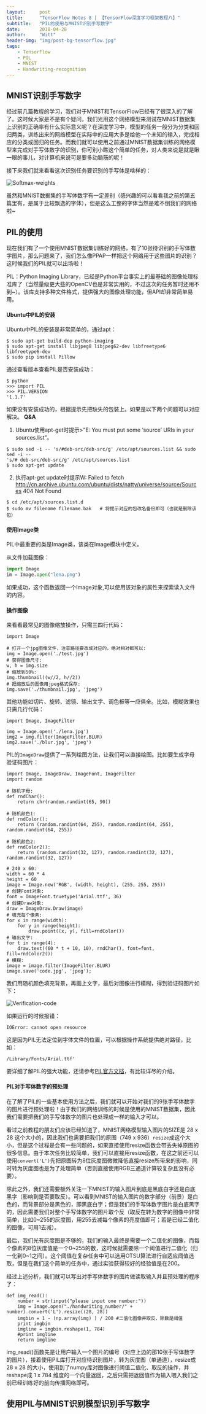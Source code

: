 ```yaml
---
layout:     post
title:      "TensorFlow Notes 8 | 【TensorFlow深度学习框架教程八】"
subtitle:   "PIL的使用与MNIST识别手写数字"
date:       2018-04-28
author:     "Witt"
header-img: "img/post-bg-tensorflow.jpg"
tags:
    - TensorFlow
    - PIL
    - MNIST
    - Handwriting-recognition
---
```


## MNIST识别手写数字
经过前几篇教程的学习，我们对于MNIST和TensorFlow已经有了很深入的了解了。这时候大家是不是有个疑问，我们光用这个网络模型来测试在MNIST数据集上识别的正确率有什么实际意义呢？在深度学习中，模型的任务一般分为分类和回归两类，训练出来的网络模型在实际中的应用大多是给他一个未知的输入，完成相应的分类或回归的任务。而我们就可以使用之前通过MNIST数据集训练的网络模型来完成对手写体数字的识别，你可别小瞧这个简单的任务，对人类来说是就是瞅一眼的事儿，对计算机来说可是要多动脑筋的呢！

接下来我们就来看看这次识别任务要识别的手写体是啥样的：

![Softmax-weights](/img/in-post/tensorflow-mnist-handwriting-recognition/handwriting0-9.jpg)

虽然和MNIST数据集的手写体数字有一定差别（感兴趣的可以看看我之前的第五篇里有，是属于比较飘逸的字体），但是这么工整的字体当然是难不倒我们的网络啦~

## PIL的使用
现在我们有了一个使用MNIST数据集训练好的网络，有了10张待识别的手写体数字图片，那么问题来了，我们怎么像PPAP一样把这个网络用于这些图片的识别？这时候我们的PIL就可以出场啦！

PIL：Python Imaging Library，已经是Python平台事实上的最基础的图像处理标准库了（当然量级更大些的OpenCV也是非常实用的，不过这次的任务暂时还用不到~）。该库支持多种文件格式，提供强大的图像处理功能，但API却非常简单易用。

#### Ubuntu中PIL的安装
Ubuntu中PIL的安装是非常简单的，通过apt：
```
$ sudo apt-get build-dep python-imaging
$ sudo apt-get install libjpeg8 libjpeg62-dev libfreetype6 libfreetype6-dev
$ sudo pip install Pillow
```
通过查看版本查看PIL是否安装成功：
```
$ python
>>> import PIL
>>> PIL.VERSION
'1.1.7'
```
如果没有安装成功的，根据提示先把缺失的包装上。如果是以下两个问题可以对应解决。
**Q&A**
1. Ubuntu使用apt-get时提示>”E: You must put some ‘source’ URIs in your sources.list”。
```
$ sudo sed -i -- 's/#deb-src/deb-src/g' /etc/apt/sources.list && sudo sed -i -- 
's/# deb-src/deb-src/g' /etc/apt/sources.list
$ sudo apt-get update
```
2. 执行apt-get update时提示W: Failed to fetch http://cn.archive.ubuntu.com/ubuntu/dists/natty/universe/source/Sources  404  Not Found  
```
$ cd /etc/apt/sources.list.d
$ sudo mv filename filename.bak   # 将提示对应的包改名备份即可（也就是删除该包）
```

#### 使用Image类
PIL中最重要的类是Image类，该类在Image模块中定义。

从文件加载图像：
```python
import Image
im = Image.open("lena.png")
```
如果成功，这个函数返回一个Image对象,可以使用该对象的属性来探索读入文件的内容。

#### 操作图像
来看看最常见的图像缩放操作，只需三四行代码：
```
import Image

# 打开一个jpg图像文件，注意路径要改成对应的，绝对相对都可以:
img = Image.open('./test.jpg')
# 获得图像尺寸:
w, h = img.size
# 缩放到50%:
img.thumbnail((w//2, h//2))
# 把缩放后的图像用jpeg格式保存:
img.save('./thumbnail.jpg', 'jpeg')
```
其他功能如切片、旋转、滤镜、输出文字、调色板等一应俱全。比如，模糊效果也只需几行代码：
```
import Image, ImageFilter

img = Image.open('./lena.jpg')
img2 = img.filter(ImageFilter.BLUR)
img2.save('./blur.jpg', 'jpeg')
```
PIL的`ImageDraw`提供了一系列绘图方法，让我们可以直接绘图。比如要生成字母验证码图片：
```
import Image, ImageDraw, ImageFont, ImageFilter
import random

# 随机字母:
def rndChar():
    return chr(random.randint(65, 90))

# 随机颜色1:
def rndColor():
    return (random.randint(64, 255), random.randint(64, 255), random.randint(64, 255))

# 随机颜色2:
def rndColor2():
    return (random.randint(32, 127), random.randint(32, 127), random.randint(32, 127))

# 240 x 60:
width = 60 * 4
height = 60
image = Image.new('RGB', (width, height), (255, 255, 255))
# 创建Font对象:
font = ImageFont.truetype('Arial.ttf', 36)
# 创建Draw对象:
draw = ImageDraw.Draw(image)
# 填充每个像素:
for x in range(width):
    for y in range(height):
        draw.point((x, y), fill=rndColor())
# 输出文字:
for t in range(4):
    draw.text((60 * t + 10, 10), rndChar(), font=font, fill=rndColor2())
# 模糊:
image = image.filter(ImageFilter.BLUR)
image.save('code.jpg', 'jpeg');
```
我们用随机颜色填充背景，再画上文字，最后对图像进行模糊，得到验证码图片如下：

![Verification-code](/img/in-post/tensorflow-mnist-handwriting-recognition/verification-code.jpg)

如果运行的时候报错：
```
IOError: cannot open resource
```
这是因为PIL无法定位到字体文件的位置，可以根据操作系统提供绝对路径，比如：
```
/Library/Fonts/Arial.ttf'
```
要详细了解PIL的强大功能，还请参考[PIL官方文档](http://effbot.org/imagingbook/)，有比较详尽的介绍。

#### PIL对手写体数字的预处理
在了解了PIL的一些基本使用方法之后，我们就可以开始对我们的9张手写体数字的图片进行预处理啦！由于我们的网络训练的时候是使用的MNIST数据集，因此我们需要把我们的手写体数字的图片也处理成一样的输入才可以。

看过之前教程的朋友们应该已经知道了，MNIST网络模型输入图片的SIZE是 28 x 28 这个大小的，因此我们也需要把我们的原图（749 x 936）`resize`成这个大小，但是这个过程是会有一些问题的，如果直接使用resize函数会带丢失掉原图的很多信息。由于本次任务比较简单，我们可以直接用resize函数，在这之前还可以使用`convert('L')`先把原图转为8位灰度图微微降低直接resize所带来的影响，同时转为灰度图也是为了处理简单（否则直接使用RGB三通道计算较复杂且没有必要）。

除此之外，我们还需要额外关注一下MNIST的输入图片到底是黑底白字还是白底黑字（影响到是否要取反）。可以看到MNIST的输入图片的数字部分（前景）是白色的，而背景部分是黑色的，即黑底白字；但是我们的手写体数字图片是白底黑字的，因此需要我们对整个手写体数字的图片取个反（取反在转为数字的图像中非常简单，比如0~255的灰度图，用255去减每个像素的亮度值即可；若是已经二值化的图像，可用1去减）。

最后，我们光有灰度图是不够的，我们的输入最终是需要一个二值化的图像，而每个像素的8位灰度值是一个0~255的数，这时候就需要除一个阈值进行二值化（归一化到0~1之间）。这个阈值在复杂任务中可以选用OTSU算法进行自适应阈值选取，但是在我们这个简单的任务中，通过实验获得较好的经验值是在200。

经过上述分析，我们就可以写出对手写体数字的图片做读取输入并且预处理的程序了：
```
def img_read():
    number = str(input("please input one number:"))
    img = Image.open("./handwriting_number/" + number).convert('L').resize((28, 28))
    imgbin = 1 - (np.array(img) ) / 200	#二值化图像并取反，除数是阈值
    print imgbin
    imgline = imgbin.reshape(1, 784)
    #print imgline
    return imgline
```
img_read()函数先是让用户输入一个图片的编号（对应上边的那10张手写体数字的图片），接着使用PIL库打开对应待识别图片，转为灰度图（单通道），resize成 28 x 28 的大小，使用到了numpy库对图像进行阈值二值化、取反的操作，并reshape成 1 x 784 维度的一个向量返回，之后只需把返回值作为输入喂入我们之前已经训练好的前向传播网络即可。

## 使用PIL与MNIST识别模型识别手写数字